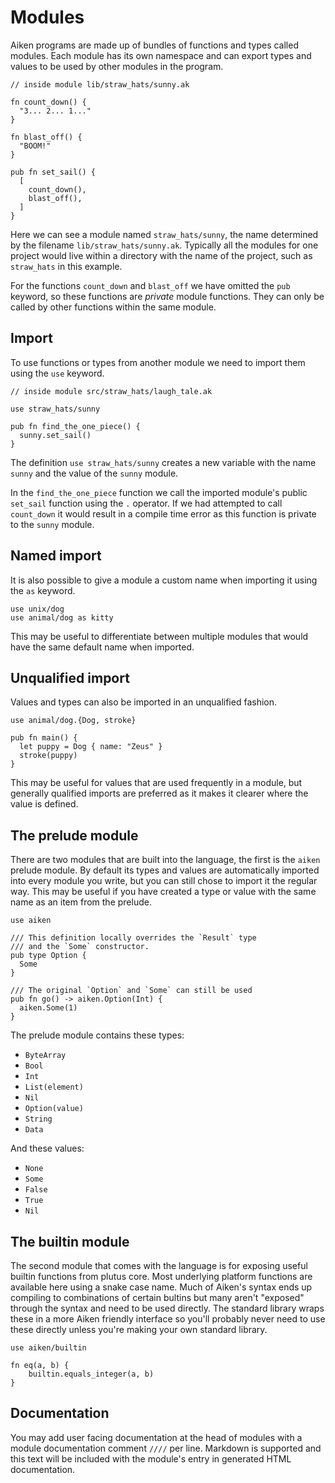 # Modules

Aiken programs are made up of bundles of functions and types called modules.
Each module has its own namespace and can export types and values to be used
by other modules in the program.

```aiken
// inside module lib/straw_hats/sunny.ak

fn count_down() {
  "3... 2... 1..."
}

fn blast_off() {
  "BOOM!"
}

pub fn set_sail() {
  [
    count_down(),
    blast_off(),
  ]
}
```

Here we can see a module named `straw_hats/sunny`, the name determined by the
filename `lib/straw_hats/sunny.ak`. Typically all the modules for one
project would live within a directory with the name of the project, such as
`straw_hats` in this example.

For the functions `count_down` and `blast_off` we have omitted the `pub`
keyword, so these functions are _private_ module functions. They can only be
called by other functions within the same module.

## Import

To use functions or types from another module we need to import them using the
`use` keyword.

```aiken
// inside module src/straw_hats/laugh_tale.ak

use straw_hats/sunny

pub fn find_the_one_piece() {
  sunny.set_sail()
}
```

The definition `use straw_hats/sunny` creates a new variable with the name
`sunny` and the value of the `sunny` module.

In the `find_the_one_piece` function we call the imported module's public `set_sail`
function using the `.` operator. If we had attempted to call `count_down` it
would result in a compile time error as this function is private to the
`sunny` module.

## Named import

It is also possible to give a module a custom name
when importing it using the `as` keyword.

```aiken
use unix/dog
use animal/dog as kitty
```

This may be useful to differentiate between multiple modules that would have
the same default name when imported.

## Unqualified import

Values and types can also be imported in an unqualified fashion.

```aken
use animal/dog.{Dog, stroke}

pub fn main() {
  let puppy = Dog { name: "Zeus" }
  stroke(puppy)
}
```

This may be useful for values that are used frequently in a module, but
generally qualified imports are preferred as it makes it clearer where the
value is defined.

## The prelude module

There are two modules that are built into the language, the first is the `aiken` prelude
module. By default its types and values are automatically imported into
every module you write, but you can still chose to import it the regular way.
This may be useful if you have created a type or value with the same name as
an item from the prelude.

```aiken
use aiken

/// This definition locally overrides the `Result` type
/// and the `Some` constructor.
pub type Option {
  Some
}

/// The original `Option` and `Some` can still be used
pub fn go() -> aiken.Option(Int) {
  aiken.Some(1)
}
```

The prelude module contains these types:

- `ByteArray`
- `Bool`
- `Int`
- `List(element)`
- `Nil`
- `Option(value)`
- `String`
- `Data`

And these values:

- `None`
- `Some`
- `False`
- `True`
- `Nil`

## The builtin module

The second module that comes with the language is for exposing
useful builtin functions from plutus core. Most underlying
platform functions are available here using a snake case name.
Much of Aiken's syntax ends up compiling to combinations of certain bultins
but many aren't "exposed" through the syntax and need to be used directly.
The standard library wraps these in a more Aiken friendly interface so
you'll probably never need to use these directly unless you're making your
own standard library.

```aiken
use aiken/builtin

fn eq(a, b) {
    builtin.equals_integer(a, b)
}
```

## Documentation

You may add user facing documentation at the head of modules with a module
documentation comment `////` per line. Markdown is supported and this text
will be included with the module's entry in generated HTML documentation.
